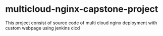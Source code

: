 # multicloud-nginx-capstone-project
This project consist of source code of multi cloud nginx deployment with custom webpage using jenkins cicd
